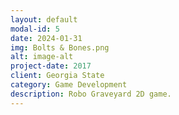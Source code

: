 ```yaml
---
layout: default
modal-id: 5
date: 2024-01-31
img: Bolts & Bones.png
alt: image-alt
project-date: 2017
client: Georgia State
category: Game Development
description: Robo Graveyard 2D game.
---
```

